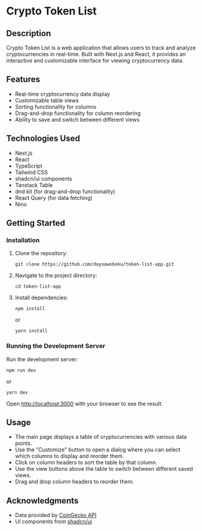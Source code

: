 # Crypto Token List

## Description

Crypto Token List is a web application that allows users to track and analyze
cryptocurrencies in real-time. Built with Next.js and React, it provides an
interactive and customizable interface for viewing cryptocurrency data.

## Features

- Real-time cryptocurrency data display
- Customizable table views
- Sorting functionality for columns
- Drag-and-drop functionality for column reordering
- Ability to save and switch between different views

## Technologies Used

- Next.js
- React
- TypeScript
- Tailwind CSS
- shadcn/ui components
- Tanstack Table
- dnd kit (for drag-and-drop functionality)
- React Query (for data fetching)
- Nino

## Getting Started

### Installation

1. Clone the repository:

   ```
   git clone https://github.com/dayoawobeku/token-list-app.git
   ```

2. Navigate to the project directory:

   ```
   cd token-list-app
   ```

3. Install dependencies:
   ```
   npm install
   ```
   or
   ```
   yarn install
   ```

### Running the Development Server

Run the development server:

```
npm run dev
```

or

```
yarn dev
```

Open [http://localhost:3000](http://localhost:3000) with your browser to see the
result.

## Usage

- The main page displays a table of cryptocurrencies with various data points.
- Use the "Customize" button to open a dialog where you can select which columns
  to display and reorder them.
- Click on column headers to sort the table by that column.
- Use the view buttons above the table to switch between different saved views.
- Drag and drop column headers to reorder them.

## Acknowledgments

- Data provided by
  [CoinGecko API](https://www.coingecko.com/en/api/documentation)
- UI components from [shadcn/ui](https://ui.shadcn.com/)
